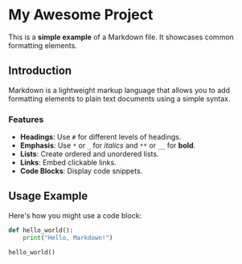 # My Awesome Project

This is a **simple example** of a Markdown file. It showcases common formatting elements.

## Introduction

Markdown is a lightweight markup language that allows you to add formatting elements to plain text documents using a simple syntax.

### Features

* **Headings**: Use `#` for different levels of headings.
* **Emphasis**: Use `*` or `_` for *italics* and `**` or `__` for **bold**.
* **Lists**: Create ordered and unordered lists.
* **Links**: Embed clickable links.
* **Code Blocks**: Display code snippets.

## Usage Example

Here's how you might use a code block:

```python
def hello_world():
    print("Hello, Markdown!")

hello_world()
```
